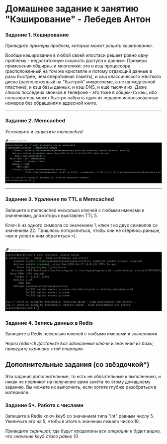 # Домашнее задание к занятию "Кэширование" - Лебедев Антон

### Задание 1. Кеширование 

*Приведите примеры проблем, которые может решить кеширование.* 

Вообще кэширование в любой своей ипостаси решает ровно одну проблему - недостаточную скорость доступа к данным. Примеры применения обширны и многолики: это и кэш процессора (расположенный на том же кристалле и потому отдающий данные в разы быстрее, чем оперативная память), и кэш классического жёсткого диска (расположенный на "быстрой" микросхеме, а не на медленной пластине), и кэш базы данных, и кэш DNS, и ещё тысячи их. Даже список последних звонков в телефоне - это тоже в общем-то кэш, ибо пользователь может быстро набрать один из недавно использованных номеров без обращения к адресной книге.

---

### Задание 2. Memcached

*Установите и запустите memcached.*

![Screenshot_1](https://github.com/Lebedun/HomeWork-Blank/blob/11-02/img/Screenshot_1.jpg)

---

### Задание 3. Удаление по TTL в Memcached

Запишите в memcached несколько ключей с любыми именами и значениями, для которых выставлен TTL 5. 

Ключ k из одного символа со значением 1, ключ t из двух символов со значением 22. Пришлось поторопиться, чтобы они не стёрлись раньше, чем я успел к ним обратиться =).

![Screenshot_2](https://github.com/Lebedun/HomeWork-Blank/blob/11-02/img/Screenshot_2.jpg)
---

### Задание 4. Запись данных в Redis

Запишите в Redis несколько ключей с любыми именами и значениями. 

*Через redis-cli достаньте все записанные ключи и значения из базы, приведите скриншот этой операции.*


## Дополнительные задания (со звёздочкой*)
Эти задания дополнительные, то есть не обязательные к выполнению, и никак не повлияют на получение вами зачёта по этому домашнему заданию. Вы можете их выполнить, если хотите глубже разобраться в материале.

### Задание 5*. Работа с числами 

Запишите в Redis ключ key5 со значением типа "int" равным числу 5. Увеличьте его на 5, чтобы в итоге в значении лежало число 10.  

*Приведите скриншот, где будут проделаны все операции и будет видно, что значение key5 стало равно 10.*
